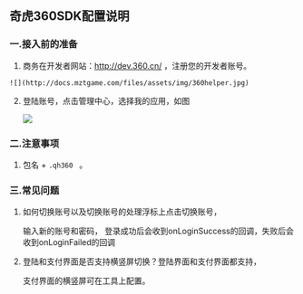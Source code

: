
## 奇虎360SDK配置说明

###  一.接入前的准备

  1. 商务在开发者网站：http://dev.360.cn/ ，注册您的开发者账号。

    ![](http://docs.mztgame.com/files/assets/img/360helper.jpg)

  2. 登陆账号，点击管理中心，选择我的应用，如图

      ![](http://docs.mztgame.com/files/assets/img/360helper2.jpg)

###  二.注意事项

  1.  包名 +   `.qh360 `  。


###  三.常见问题

  1. 如何切换账号以及切换账号的处理浮标上点击切换账号，

      输入新的账号和密码，
      登录成功后会收到onLoginSuccess的回调，失败后会收到onLoginFailed的回调

  2. 登陆和支付界面是否支持横竖屏切换？登陆界面和支付界面都支持，

      支付界面的横竖屏可在工具上配置。
